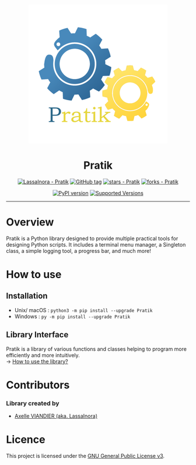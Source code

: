 <div align="center">

[![Logo Pratik](https://raw.githubusercontent.com/LassaInora/LassaInora/refs/heads/project-icon/pratik/logo.png)](https://pypi.org/project/pratik/)
# Pratik
[![LassaInora - Pratik](https://img.shields.io/static/v1?label=LassaInora&message=Pratik&color=yellow&logo=github)](https://github.com/LassaInora/Pratik "Go to GitHub repo")
[![GitHub tag](https://img.shields.io/github/tag/LassaInora/Pratik?include_prereleases=&sort=semver&color=orange)](https://github.com/LassaInora/Pratik/releases/)
[![stars - Pratik](https://img.shields.io/github/stars/LassaInora/Pratik?style=social)](https://github.com/LassaInora/Pratik)
[![forks - Pratik](https://img.shields.io/github/forks/LassaInora/Pratik?style=social)](https://github.com/LassaInora/Pratik)

[![PyPI version](https://badge.fury.io/py/Pratik.svg)](https://badge.fury.io/py/Pratik)
[![Supported Versions](https://img.shields.io/pypi/pyversions/Pratik.svg)](https://pypi.org/project/Pratik)

___

</div>

# Overview
Pratik is a Python library designed to provide multiple practical tools for designing Python scripts. It includes a 
terminal menu manager, a Singleton class, a simple logging tool, a progress bar, and much more!

# How to use
## Installation
- Unix/ macOS : `python3 -m pip install --upgrade Pratik`
- Windows : `py -m pip install --upgrade Pratik`

## Library Interface

Pratik is a library of various functions and classes helping to program more efficiently and more intuitively.  
→ [How to use the library?](https://github.com/LassaInora/Pratik/wiki)

# Contributors

### Library created by

* [Axelle VIANDIER (aka. LassaInora)](https://github.com/LassaInora)

# Licence

This project is licensed under the [GNU General Public License v3](LICENSE).
